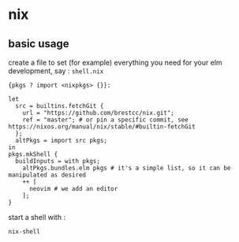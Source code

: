 # nix

## basic usage 

create a file to set (for example) everything you need for your elm development, say : `shell.nix`

```
{pkgs ? import <nixpkgs> {}}:

let 
  src = builtins.fetchGit {
    url = "https://github.com/brestcc/nix.git";
    ref = "master"; # or pin a specific commit, see https://nixos.org/manual/nix/stable/#builtin-fetchGit
  };
  altPkgs = import src pkgs; 
in 
pkgs.mkShell {
  buildInputs = with pkgs; 
    altPkgs.bundles.elm pkgs # it's a simple list, so it can be manipulated as desired
    ++ [
      neovim # we add an editor
    ];
}
```

start a shell with :
```
nix-shell
```
